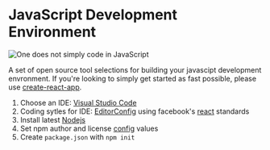 # JavaScript Development Environment

![One does not simply code in JavaScript](https://i.imgur.com/OdlY9KP.png "One does not simply code in JavaScript")

A set of open source tool selections for building your javascipt development envronment. If you're looking to simply get started as fast possible, please use [create-react-app](https://github.com/facebook/create-react-app/).


1. Choose an IDE: [Visual Studio Code](https://code.visualstudio.com/)
2. Coding sytles for IDE: [EditorConfig](https://editorconfig.org/) using facebook's [react](https://github.com/facebook/react/blob/master/.editorconfig) standards
3. Install latest [Nodejs](https://nodejs.org/en/)
4. Set npm author and license [config](https://docs.npmjs.com/misc/config#init-author-name) values
5. Create `package.json` with `npm init`
